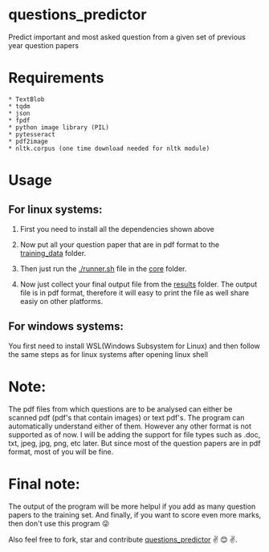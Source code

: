 # questions_predictor
Predict important and most asked question from a given set of previous year question papers   

# Requirements 
	* TextBlob
    * tqdm
    * json
    * fpdf
    * python image library (PIL)
	* pytesseract
	* pdf2image
    * nltk.corpus (one time download needed for nltk module)  

# Usage  
## For linux systems:
1) First you need to install all the dependencies shown above  

2) Now put all your question paper that are in pdf format to the [training_data](https://github.com/Jonty16117/questions_predictor/tree/master/training_data) folder.  

3) Then just run the [./runner.sh](https://github.com/Jonty16117/questions_predictor/blob/master/core/runner.sh) file in the [core](https://github.com/Jonty16117/questions_predictor/tree/master/core) folder.  

4) Now just collect your final output file from the [results](https://github.com/Jonty16117/questions_predictor/tree/master/results) folder. The output file is in pdf format, therefore it will easy to print the file as well share easiy on other platforms.  

## For windows systems:  
You first need to install WSL(Windows Subsystem for Linux) and then follow the same steps as for linux systems after opening linux shell  

# Note:
The pdf files from which questions are to be analysed can either be scanned pdf (pdf's that contain images) or text pdf's. The program can automatically understand either of them. However any other format is not supported as of now. I will be adding the support for file types such as .doc, txt, jpeg, jpg, png, etc later. But since most of the question papers are in pdf format, most of you will be fine.

# Final note:  
The output of the program will be more helpul if you add as many question papers to the training set. And finally, if you want to score even more marks, then don't use this program :stuck_out_tongue_winking_eye:  

Also feel free to fork, star and contribute [questions_predictor](https://github.com/Jonty16117/questions_predictor) :v: :blush: :v:.





